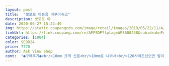 ```yaml
---
layout: post 
title:  "뽀로로 아동용 아쿠아슈즈" 
description: 뽀로로 아 ..
date: 2020-06-27 15:22:49 
img: https://static.coupangcdn.com/image/retail/images/2019/05/22/11/4/5a96143c-50f9-4eb5-94dc-fdb39059d398.jpg 
linkUrl: https://link.coupang.com/re/AFFSDP?lptag=AF3600438&subid=ahnPublicAsk&pageKey=223745163&itemId=716157465&vendorItemId=4813262815&traceid=V0-113-34ec4c22e18aa6e8 
categories: [1004] 
color: 9E9D24 
price: 7770 
author: Ask View Shop 
cont:  "●구매후기●<br/>10mm 크게 신음<br/>10mm로 나와서<br/>120사이즈신으면 발이 딱맞아서 불편해해서 130신켜요<br/>140사이즈는 딱 맞을꺼같구요<br/>150사이즈도 크긴한데<br/>150사이즈로 재구매했어요<br/>160사이즈 주문했다<br/>24개월 신발 130사이즈는 딱맞고<br/>25개월 여아 발사이즈 발볼없는 마른 칼발 130사이즈 신어요 처음에 140시켰는데 헉.<br/>.<br/> 너무작았어요ㅜ 신기는신었지만 엄지발가락이 구부러져있더라구요 150사이즈로 변경했지만 여전히 너무딱맞는느낌ㅜ 오히려 깔창을 빼니까 그나마 나았지만.<br/>.<br/> 길이를 재보니 150이 맞았어요 앞쪽에 신발과의높이에서 여유있지않아서그런가봐요  그래도 별4개를 채택한이유는 교환신청할때 빠르게 착착 진행되어서 거기에대한 불편함이없었어요^^<br/>2개 사이드비교해보니 아디다스보다도 작네요<br/>34갤아기 발사이즈125에요<br/>41개월남아 신발사이즈150이고 아쿠아슈즈150주문했다가 너무<br/>5mm단위가 아니고<br/>8,640원대로 저렴해서<br/>가격대도<br/>가격도 타제품대비 괜찮구요<br/>가볍구요<br/>거실활보!!<br/>게 잘맞음 발볼이 넓지않은 아가인데 사이즈는 정사이즈로 나온듯<br/>귀엽네요^^<br/>그거말곤 전반적으로 만족합니다<br/>그때도 잘 쓸수있을거같아요<br/>그래서 사이즈 두단계 업해서 150으로 시켰어요<br/>기에도 좋음<br/>기존에 아디다스운동화 120사이즈신는데<br/>깔창도 들어있어<br/>내년에도 꼭 구매할수있으면 좋겠어요<br/>넘 딱맞아서  불편할까봐 160으로 교환할까하다가<br/>넘 커서 반품하고<br/>다른 워터슈즈들은 밑창이 얇게되있어서 한번쓰고나면<br/>다른거보다 무게가 조금 더 나가더라도 안전해보이는<br/>다른글들보니 160은 크다는말이 대다수여서<br/>다행임 마감처리가 좋고 바닥이 두꺼운게 튼튼해서 맘에듬<br/>닳아서 없어지거나 일회용으로 쓰고 버리게되는경우가 많앗는데<br/>뒷부분은 쪼금 남는건지 접히는거처렁  보이는 부분이<br/>뒷축에는<br/>딱 맞아서 160으로 다시 주문했는데 신기기도 편하고 훨씬 부드럽<br/>막 신기 좋은거같아요<br/>미끄럼방지되어있구요<br/>밑창도 생각보다 튼튼하고<br/>바로 신고<br/>발등부분에는 박음질부분이 구멍이 넓게늘어나있더라구요<br/>발이 살이 별로없고<br/>벗겨지지않아서<br/>보통135140 신구요<br/>뽀로로랑 패티캐릭터가  있고<br/>사이즈 두사이즈 업해야해여.<br/>.<br/>후기 안읽고 그냥시켰으면 큰일날뻔 ㅜㅜ 아디다스샌들150낙낙하게 맞는데 170 살짝크긴한데 딱좋은것같아요!!<br/>사이즈가 없어서 살짝 아쉽지만<br/>사이즈가 작게 나왔다고해서<br/>살짝잇긴한데 전반적인 느낌은 딱 맞아요<br/>스트랩이 있어<br/>신기니 발 모양이 이쁘고 귀여움 슈즈넣어온 지퍼백이 젖은 슈즈 담<br/>신기루 결정!!<br/>신발안에서 김조각도 나오고<br/>아가발 보호도 되겠어요<br/>아쉬운점이라하면 누가 쓰던거 보내주신건지<br/>아쿠아슈즈 신고벗기에도 편하구요<br/>앞부분은 걷다가 앞으로 쏠리게되는지<br/>애기가 발등이높은편은 아니라서 확 쪼이는건아닌데<br/>애기는 뽀로로라고 좋아해서  거부없이 신어보더라구요<br/>애기한테 작을까봐 신켜보니 딱!맞네요<br/>어린이집에서 올해도 작년처럼 물놀이계획이 있을거같은데<br/>엄청 고민하다가 삿네요<br/>엄지발가락이 조금 보일랑말랑 밀리는거같아요<br/>에서 바닥이 튼튼해서 안전할것같음 미끄럼방지만 잘되면 꿀이겟음<br/>여유로울꺼같아요<br/>올해 한해만 신길려고 교환안하고 그냥 신길려고합니다<br/>요고는 그럴염려도 적고 애기발이 다칠염려도 적어서<br/>울아가 얼집에서 물놀이가 있어서 급주문!!<br/>울아가 좋아하네요<br/>울아가는 145mm였음 좋았을텐데<br/>유연성있구요<br/>이번휴가는 호캉스라 실내수영장만 이용할건데 워터파크나 해변가<br/>이신발이 넘 맘에들어서 산 이유중 하나네요<br/>작년에 산 아쿠아슈즈가 작아져서 구매합니다<br/>작은편이에요<br/>장시간 사용하면 자국이 남을거같긴해요<br/>정말 기대이상으로 작네요<br/>제일 마음에드는 부분은 밑창이 운동화처럼 두껍다는거!!<br/>제품받아보고 생각보다 사이즈가 너무 작아보여서 놀랫어요<br/>짐 신는 신발기준해서<br/>찝찝햇지만 한철쓸거 그냥 쓰기로 마음접었네요<br/>최근들어 130사이즈 신발신구다니구요<br/>캐릭이 뽀로로랑 크롱인데 유행이 좀 지난듯한데 아이는 좋아함<br/>특히 한쪽만 유독 구멍이 넓어져있는... <br/>.<br/>.<br/><br/>핑크색상이라<br/>확인좀 제대로하고 보내주시면좋겟네요<br/>후기에 작게나왔다는 말이 너무 많아서<br/>후기읽어보고,<br/>10mm 크게 신음<br/>10mm로 나와서<br/>120사이즈신으면 발이 딱맞아서 불편해해서 130신켜요<br/>140사이즈는 딱 맞을꺼같구요<br/>150사이즈도 크긴한데<br/>150사이즈로 재구매했어요<br/>160사이즈 주문했다<br/>24개월 신발 130사이즈는 딱맞고<br/>25개월 여아 발사이즈 발볼없는 마른 칼발 130사이즈 신어요 처음에 140시켰는데 헉.<br/>.<br/> 너무작았어요ㅜ 신기는신었지만 엄지발가락이 구부러져있더라구요 150사이즈로 변경했지만 여전히 너무딱맞는느낌ㅜ 오히려 깔창을 빼니까 그나마 나았지만.<br/>.<br/> 길이를 재보니 150이 맞았어요 앞쪽에 신발과의높이에서 여유있지않아서그런가봐요  그래도 별4개를 채택한이유는 교환신청할때 빠르게 착착 진행되어서 거기에대한 불편함이없었어요^^<br/>2개 사이드비교해보니 아디다스보다도 작네요<br/>34갤아기 발사이즈125에요<br/>41개월남아 신발사이즈150이고 아쿠아슈즈150주문했다가 너무<br/>5mm단위가 아니고<br/>8,640원대로 저렴해서<br/>가격대도<br/>가격도 타제품대비 괜찮구요<br/>가볍구요<br/>거실활보!!<br/>게 잘맞음 발볼이 넓지않은 아가인데 사이즈는 정사이즈로 나온듯<br/>귀엽네요^^<br/>그거말곤 전반적으로 만족합니다<br/>그때도 잘 쓸수있을거같아요<br/>그래서 사이즈 두단계 업해서 150으로 시켰어요<br/>기에도 좋음<br/>기존에 아디다스운동화 120사이즈신는데<br/>깔창도 들어있어<br/>내년에도 꼭 구매할수있으면 좋겠어요<br/>넘 딱맞아서  불편할까봐 160으로 교환할까하다가<br/>넘 커서 반품하고<br/>다른 워터슈즈들은 밑창이 얇게되있어서 한번쓰고나면<br/>다른거보다 무게가 조금 더 나가더라도 안전해보이는<br/>다른글들보니 160은 크다는말이 대다수여서<br/>다행임 마감처리가 좋고 바닥이 두꺼운게 튼튼해서 맘에듬<br/>닳아서 없어지거나 일회용으로 쓰고 버리게되는경우가 많앗는데<br/>뒷부분은 쪼금 남는건지 접히는거처렁  보이는 부분이<br/>뒷축에는<br/>딱 맞아서 160으로 다시 주문했는데 신기기도 편하고 훨씬 부드럽<br/>막 신기 좋은거같아요<br/>미끄럼방지되어있구요<br/>밑창도 생각보다 튼튼하고<br/>바로 신고<br/>발등부분에는 박음질부분이 구멍이 넓게늘어나있더라구요<br/>발이 살이 별로없고<br/>벗겨지지않아서<br/>보통135140 신구요<br/>뽀로로랑 패티캐릭터가  있고<br/>사이즈 두사이즈 업해야해여.<br/>.<br/>후기 안읽고 그냥시켰으면 큰일날뻔 ㅜㅜ 아디다스샌들150낙낙하게 맞는데 170 살짝크긴한데 딱좋은것같아요!!<br/>사이즈가 없어서 살짝 아쉽지만<br/>사이즈가 작게 나왔다고해서<br/>살짝잇긴한데 전반적인 느낌은 딱 맞아요<br/>스트랩이 있어<br/>신기니 발 모양이 이쁘고 귀여움 슈즈넣어온 지퍼백이 젖은 슈즈 담<br/>신기루 결정!!<br/>신발안에서 김조각도 나오고<br/>아가발 보호도 되겠어요<br/>아쉬운점이라하면 누가 쓰던거 보내주신건지<br/>아쿠아슈즈 신고벗기에도 편하구요<br/>앞부분은 걷다가 앞으로 쏠리게되는지<br/>애기가 발등이높은편은 아니라서 확 쪼이는건아닌데<br/>애기는 뽀로로라고 좋아해서  거부없이 신어보더라구요<br/>애기한테 작을까봐 신켜보니 딱!맞네요<br/>어린이집에서 올해도 작년처럼 물놀이계획이 있을거같은데<br/>엄청 고민하다가 삿네요<br/>엄지발가락이 조금 보일랑말랑 밀리는거같아요<br/>에서 바닥이 튼튼해서 안전할것같음 미끄럼방지만 잘되면 꿀이겟음<br/>여유로울꺼같아요<br/>올해 한해만 신길려고 교환안하고 그냥 신길려고합니다<br/>요고는 그럴염려도 적고 애기발이 다칠염려도 적어서<br/>울아가 얼집에서 물놀이가 있어서 급주문!!<br/>울아가 좋아하네요<br/>울아가는 145mm였음 좋았을텐데<br/>유연성있구요<br/>이번휴가는 호캉스라 실내수영장만 이용할건데 워터파크나 해변가<br/>이신발이 넘 맘에들어서 산 이유중 하나네요<br/>작년에 산 아쿠아슈즈가 작아져서 구매합니다<br/>작은편이에요<br/>장시간 사용하면 자국이 남을거같긴해요<br/>정말 기대이상으로 작네요<br/>제일 마음에드는 부분은 밑창이 운동화처럼 두껍다는거!!<br/>제품받아보고 생각보다 사이즈가 너무 작아보여서 놀랫어요<br/>짐 신는 신발기준해서<br/>찝찝햇지만 한철쓸거 그냥 쓰기로 마음접었네요<br/>최근들어 130사이즈 신발신구다니구요<br/>캐릭이 뽀로로랑 크롱인데 유행이 좀 지난듯한데 아이는 좋아함<br/>특히 한쪽만 유독 구멍이 넓어져있는... <br/>.<br/>.<br/><br/>핑크색상이라<br/>확인좀 제대로하고 보내주시면좋겟네요<br/>후기에 작게나왔다는 말이 너무 많아서<br/>후기읽어보고,<br/>10mm 크게 신음<br/>10mm로 나와서<br/>120사이즈신으면 발이 딱맞아서 불편해해서 130신켜요<br/>140사이즈는 딱 맞을꺼같구요<br/>150사이즈도 크긴한데<br/>150사이즈로 재구매했어요<br/>160사이즈 주문했다<br/>24개월 신발 130사이즈는 딱맞고<br/>25개월 여아 발사이즈 발볼없는 마른 칼발 130사이즈 신어요 처음에 140시켰는데 헉.<br/>.<br/> 너무작았어요ㅜ 신기는신었지만 엄지발가락이 구부러져있더라구요 150사이즈로 변경했지만 여전히 너무딱맞는느낌ㅜ 오히려 깔창을 빼니까 그나마 나았지만.<br/>.<br/> 길이를 재보니 150이 맞았어요 앞쪽에 신발과의높이에서 여유있지않아서그런가봐요  그래도 별4개를 채택한이유는 교환신청할때 빠르게 착착 진행되어서 거기에대한 불편함이없었어요^^<br/>2개 사이드비교해보니 아디다스보다도 작네요<br/>34갤아기 발사이즈125에요<br/>41개월남아 신발사이즈150이고 아쿠아슈즈150주문했다가 너무<br/>5mm단위가 아니고<br/>8,640원대로 저렴해서<br/>가격대도<br/>가격도 타제품대비 괜찮구요<br/>가볍구요<br/>거실활보!!<br/>게 잘맞음 발볼이 넓지않은 아가인데 사이즈는 정사이즈로 나온듯<br/>귀엽네요^^<br/>그거말곤 전반적으로 만족합니다<br/>그때도 잘 쓸수있을거같아요<br/>그래서 사이즈 두단계 업해서 150으로 시켰어요<br/>기에도 좋음<br/>기존에 아디다스운동화 120사이즈신는데<br/>깔창도 들어있어<br/>내년에도 꼭 구매할수있으면 좋겠어요<br/>넘 딱맞아서  불편할까봐 160으로 교환할까하다가<br/>넘 커서 반품하고<br/>다른 워터슈즈들은 밑창이 얇게되있어서 한번쓰고나면<br/>다른거보다 무게가 조금 더 나가더라도 안전해보이는<br/>다른글들보니 160은 크다는말이 대다수여서<br/>다행임 마감처리가 좋고 바닥이 두꺼운게 튼튼해서 맘에듬<br/>닳아서 없어지거나 일회용으로 쓰고 버리게되는경우가 많앗는데<br/>뒷부분은 쪼금 남는건지 접히는거처렁  보이는 부분이<br/>뒷축에는<br/>딱 맞아서 160으로 다시 주문했는데 신기기도 편하고 훨씬 부드럽<br/>막 신기 좋은거같아요<br/>미끄럼방지되어있구요<br/>밑창도 생각보다 튼튼하고<br/>바로 신고<br/>발등부분에는 박음질부분이 구멍이 넓게늘어나있더라구요<br/>발이 살이 별로없고<br/>벗겨지지않아서<br/>보통135140 신구요<br/>뽀로로랑 패티캐릭터가  있고<br/>사이즈 두사이즈 업해야해여.<br/>.<br/>후기 안읽고 그냥시켰으면 큰일날뻔 ㅜㅜ 아디다스샌들150낙낙하게 맞는데 170 살짝크긴한데 딱좋은것같아요!!<br/>사이즈가 없어서 살짝 아쉽지만<br/>사이즈가 작게 나왔다고해서<br/>살짝잇긴한데 전반적인 느낌은 딱 맞아요<br/>스트랩이 있어<br/>신기니 발 모양이 이쁘고 귀여움 슈즈넣어온 지퍼백이 젖은 슈즈 담<br/>신기루 결정!!<br/>신발안에서 김조각도 나오고<br/>아가발 보호도 되겠어요<br/>아쉬운점이라하면 누가 쓰던거 보내주신건지<br/>아쿠아슈즈 신고벗기에도 편하구요<br/>앞부분은 걷다가 앞으로 쏠리게되는지<br/>애기가 발등이높은편은 아니라서 확 쪼이는건아닌데<br/>애기는 뽀로로라고 좋아해서  거부없이 신어보더라구요<br/>애기한테 작을까봐 신켜보니 딱!맞네요<br/>어린이집에서 올해도 작년처럼 물놀이계획이 있을거같은데<br/>엄청 고민하다가 삿네요<br/>엄지발가락이 조금 보일랑말랑 밀리는거같아요<br/>에서 바닥이 튼튼해서 안전할것같음 미끄럼방지만 잘되면 꿀이겟음<br/>여유로울꺼같아요<br/>올해 한해만 신길려고 교환안하고 그냥 신길려고합니다<br/>요고는 그럴염려도 적고 애기발이 다칠염려도 적어서<br/>울아가 얼집에서 물놀이가 있어서 급주문!!<br/>울아가 좋아하네요<br/>울아가는 145mm였음 좋았을텐데<br/>유연성있구요<br/>이번휴가는 호캉스라 실내수영장만 이용할건데 워터파크나 해변가<br/>이신발이 넘 맘에들어서 산 이유중 하나네요<br/>작년에 산 아쿠아슈즈가 작아져서 구매합니다<br/>작은편이에요<br/>장시간 사용하면 자국이 남을거같긴해요<br/>정말 기대이상으로 작네요<br/>제일 마음에드는 부분은 밑창이 운동화처럼 두껍다는거!!<br/>제품받아보고 생각보다 사이즈가 너무 작아보여서 놀랫어요<br/>짐 신는 신발기준해서<br/>찝찝햇지만 한철쓸거 그냥 쓰기로 마음접었네요<br/>최근들어 130사이즈 신발신구다니구요<br/>캐릭이 뽀로로랑 크롱인데 유행이 좀 지난듯한데 아이는 좋아함<br/>특히 한쪽만 유독 구멍이 넓어져있는... <br/>.<br/>.<br/><br/>핑크색상이라<br/>확인좀 제대로하고 보내주시면좋겟네요<br/>후기에 작게나왔다는 말이 너무 많아서<br/>후기읽어보고,<br/>10mm 크게 신음<br/>10mm로 나와서<br/>120사이즈신으면 발이 딱맞아서 불편해해서 130신켜요<br/>140사이즈는 딱 맞을꺼같구요<br/>150사이즈도 크긴한데<br/>150사이즈로 재구매했어요<br/>160사이즈 주문했다<br/>24개월 신발 130사이즈는 딱맞고<br/>25개월 여아 발사이즈 발볼없는 마른 칼발 130사이즈 신어요 처음에 140시켰는데 헉.<br/>.<br/> 너무작았어요ㅜ 신기는신었지만 엄지발가락이 구부러져있더라구요 150사이즈로 변경했지만 여전히 너무딱맞는느낌ㅜ 오히려 깔창을 빼니까 그나마 나았지만.<br/>.<br/> 길이를 재보니 150이 맞았어요 앞쪽에 신발과의높이에서 여유있지않아서그런가봐요  그래도 별4개를 채택한이유는 교환신청할때 빠르게 착착 진행되어서 거기에대한 불편함이없었어요^^<br/>2개 사이드비교해보니 아디다스보다도 작네요<br/>34갤아기 발사이즈125에요<br/>41개월남아 신발사이즈150이고 아쿠아슈즈150주문했다가 너무<br/>5mm단위가 아니고<br/>8,640원대로 저렴해서<br/>가격대도<br/>가격도 타제품대비 괜찮구요<br/>가볍구요<br/>거실활보!!<br/>게 잘맞음 발볼이 넓지않은 아가인데 사이즈는 정사이즈로 나온듯<br/>귀엽네요^^<br/>그거말곤 전반적으로 만족합니다<br/>그때도 잘 쓸수있을거같아요<br/>그래서 사이즈 두단계 업해서 150으로 시켰어요<br/>기에도 좋음<br/>기존에 아디다스운동화 120사이즈신는데<br/>깔창도 들어있어<br/>내년에도 꼭 구매할수있으면 좋겠어요<br/>넘 딱맞아서  불편할까봐 160으로 교환할까하다가<br/>넘 커서 반품하고<br/>다른 워터슈즈들은 밑창이 얇게되있어서 한번쓰고나면<br/>다른거보다 무게가 조금 더 나가더라도 안전해보이는<br/>다른글들보니 160은 크다는말이 대다수여서<br/>다행임 마감처리가 좋고 바닥이 두꺼운게 튼튼해서 맘에듬<br/>닳아서 없어지거나 일회용으로 쓰고 버리게되는경우가 많앗는데<br/>뒷부분은 쪼금 남는건지 접히는거처렁  보이는 부분이<br/>뒷축에는<br/>딱 맞아서 160으로 다시 주문했는데 신기기도 편하고 훨씬 부드럽<br/>막 신기 좋은거같아요<br/>미끄럼방지되어있구요<br/>밑창도 생각보다 튼튼하고<br/>바로 신고<br/>발등부분에는 박음질부분이 구멍이 넓게늘어나있더라구요<br/>발이 살이 별로없고<br/>벗겨지지않아서<br/>보통135140 신구요<br/>뽀로로랑 패티캐릭터가  있고<br/>사이즈 두사이즈 업해야해여.<br/>.<br/>후기 안읽고 그냥시켰으면 큰일날뻔 ㅜㅜ 아디다스샌들150낙낙하게 맞는데 170 살짝크긴한데 딱좋은것같아요!!<br/>사이즈가 없어서 살짝 아쉽지만<br/>사이즈가 작게 나왔다고해서<br/>살짝잇긴한데 전반적인 느낌은 딱 맞아요<br/>스트랩이 있어<br/>신기니 발 모양이 이쁘고 귀여움 슈즈넣어온 지퍼백이 젖은 슈즈 담<br/>신기루 결정!!<br/>신발안에서 김조각도 나오고<br/>아가발 보호도 되겠어요<br/>아쉬운점이라하면 누가 쓰던거 보내주신건지<br/>아쿠아슈즈 신고벗기에도 편하구요<br/>앞부분은 걷다가 앞으로 쏠리게되는지<br/>애기가 발등이높은편은 아니라서 확 쪼이는건아닌데<br/>애기는 뽀로로라고 좋아해서  거부없이 신어보더라구요<br/>애기한테 작을까봐 신켜보니 딱!맞네요<br/>어린이집에서 올해도 작년처럼 물놀이계획이 있을거같은데<br/>엄청 고민하다가 삿네요<br/>엄지발가락이 조금 보일랑말랑 밀리는거같아요<br/>에서 바닥이 튼튼해서 안전할것같음 미끄럼방지만 잘되면 꿀이겟음<br/>여유로울꺼같아요<br/>올해 한해만 신길려고 교환안하고 그냥 신길려고합니다<br/>요고는 그럴염려도 적고 애기발이 다칠염려도 적어서<br/>울아가 얼집에서 물놀이가 있어서 급주문!!<br/>울아가 좋아하네요<br/>울아가는 145mm였음 좋았을텐데<br/>유연성있구요<br/>이번휴가는 호캉스라 실내수영장만 이용할건데 워터파크나 해변가<br/>이신발이 넘 맘에들어서 산 이유중 하나네요<br/>작년에 산 아쿠아슈즈가 작아져서 구매합니다<br/>작은편이에요<br/>장시간 사용하면 자국이 남을거같긴해요<br/>정말 기대이상으로 작네요<br/>제일 마음에드는 부분은 밑창이 운동화처럼 두껍다는거!!<br/>제품받아보고 생각보다 사이즈가 너무 작아보여서 놀랫어요<br/>짐 신는 신발기준해서<br/>찝찝햇지만 한철쓸거 그냥 쓰기로 마음접었네요<br/>최근들어 130사이즈 신발신구다니구요<br/>캐릭이 뽀로로랑 크롱인데 유행이 좀 지난듯한데 아이는 좋아함<br/>특히 한쪽만 유독 구멍이 넓어져있는... <br/>.<br/>.<br/><br/>핑크색상이라<br/>확인좀 제대로하고 보내주시면좋겟네요<br/>후기에 작게나왔다는 말이 너무 많아서<br/>후기읽어보고,<br/>" 
---
```

